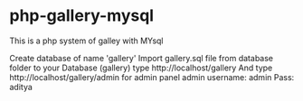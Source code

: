# php-gallery-mysql
This is a php system of galley with MYsql


Create database of name 'gallery'
Import gallery.sql file from database folder to your Database (gallery)
type http://localhost/gallery
And type http://localhost/gallery/admin for admin panel
admin username: admin
Pass: aditya
